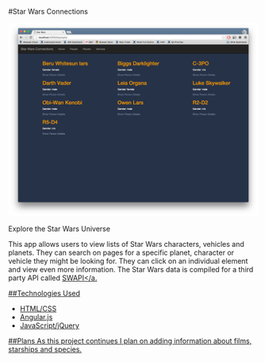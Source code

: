 #Star Wars Connections

<img src="img/star-wars-conn.png" alt="Site Screenshot" style="max-width: 100%;">

Explore the Star Wars Universe

This app allows users to view lists of Star Wars characters, vehicles and planets. They can search on pages for a specific planet, character or vehicle they might be looking for. They can click on an individual element and view even more information. The Star Wars data is compiled for a third party API called <a href="https://swapi.co/">SWAPI</a.

##Technologies Used
- HTML/CSS
- Angular.js
- JavaScript/jQuery

##Plans
As this project continues I plan on adding information about films, starships and species.